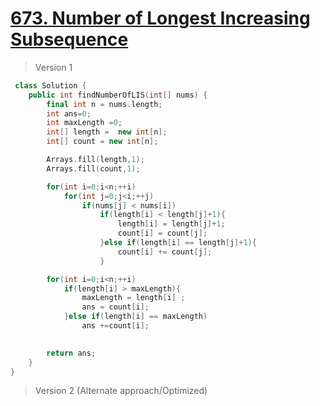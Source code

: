 # [673. Number of Longest Increasing Subsequence](https://leetcode.com/problems/number-of-longest-increasing-subsequence/)
> Version 1
```c++
 class Solution {
    public int findNumberOfLIS(int[] nums) {
        final int n = nums.length;
        int ans=0;
        int maxLength =0;
        int[] length =  new int[n];
        int[] count = new int[n];

        Arrays.fill(length,1);
        Arrays.fill(count,1);

        for(int i=0;i<n;++i)
            for(int j=0;j<i;++j)
                if(nums[j] < nums[i])
                    if(length[i] < length[j]+1){
                        length[i] = length[j]+1;
                        count[i] = count[j];
                    }else if(length[i] == length[j]+1){
                        count[i] += count[j];
                    }

        for(int i=0;i<n;++i)
            if(length[i] > maxLength){
                maxLength = length[i] ;
                ans = count[i];
            }else if(length[i] == maxLength)
                ans +=count[i];
        

        return ans;
    }
}
```

> Version 2 (Alternate approach/Optimized)